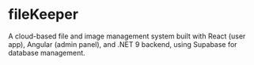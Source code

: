 # fileKeeper
A cloud-based file and image management system built with React (user app), Angular (admin panel), and .NET 9 backend, using Supabase for database management.

